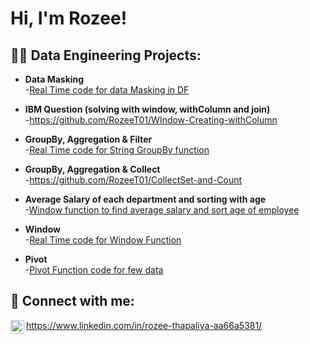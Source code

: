 
<h1>Hi, I'm Rozee!

<h2>👨‍💻 Data Engineering Projects:</h2>

- <b>Data Masking </b>  
  -[Real Time code for data Masking in DF](https://github.com/RozeeT01/DataMasking)
- <b>IBM Question (solving with window, withColumn and join)</b>  
  -https://github.com/RozeeT01/WIndow-Creating-withColumn
   
- <b>GroupBy, Aggregation & Filter </b>  
  -[Real Time code for String GroupBy function](https://github.com/RozeeT01/String-Filter)
  
- <b>GroupBy, Aggregation & Collect </b>    
  -https://github.com/RozeeT01/CollectSet-and-Count  
  
- <b>Average Salary of each department and sorting with age </b>  
  -[Window function to find average salary and sort age of employee](https://github.com/RozeeT01/WindowFunction)  
  
- <b>Window</b>    
  -[Real Time code for Window Function](https://github.com/RozeeT01/WindowFunctionCode)
  
- <b>Pivot</b>    
  -[Pivot Function code for few data](https://github.com/RozeeT01/Pivot-Function)  
      
<h2> 🤳 Connect with me:</h2>

<img align="left" alt="RozeeThapaliya | LinkedIn" width="22px" src="https://cdn.jsdelivr.net/npm/simple-icons@v3/icons/linkedin.svg" />

https://www.linkedin.com/in/rozee-thapaliya-aa66a5381/

<!--

Here are some ideas to get you started:

- 🔭 I’m currently working on ...
- 🌱 I’m currently learning ...
- 👯 I’m looking to collaborate on ...
- 🤔 I’m looking for help with ...
- 💬 Ask me about ...
- 📫 How to reach me: ...
- 😄 Pronouns: ...
- ⚡ Fun fact: ...
-->
